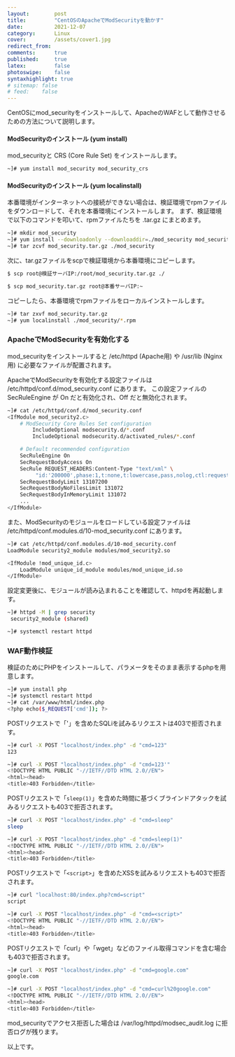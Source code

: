 ```yaml
---
layout:        post
title:         "CentOSのApacheでModSecurityを動かす"
date:          2021-12-07
category:      Linux
cover:         /assets/cover1.jpg
redirect_from:
comments:      true
published:     true
latex:         false
photoswipe:    false
syntaxhighlight: true
# sitemap: false
# feed:    false
---
```


CentOSにmod_securityをインストールして、ApacheのWAFとして動作させるための方法について説明します。

#### ModSecurityのインストール (yum install)
mod_securityと CRS (Core Rule Set) をインストールします。
```bash
~]# yum install mod_security mod_security_crs
```

#### ModSecurityのインストール (yum localinstall)
本番環境がインターネットへの接続ができない場合は、検証環境でrpmファイルをダウンロードして、それを本番環境にインストールします。
まず、検証環境で以下のコマンドを叩いて、rpmファイルたちを .tar.gz にまとめます。
```bash
~]# mkdir mod_security
~]# yum install --downloadonly --downloaddir=./mod_security mod_security mod_security_crs
~]# tar zcvf mod_security.tar.gz ./mod_security
```
次に、tar.gzファイルをscpで検証環境から本番環境にコピーします。
```bash
$ scp root@検証サーバIP:/root/mod_security.tar.gz ./

$ scp mod_security.tar.gz root@本番サーバIP:~
```
コピーしたら、本番環境でrpmファイルをローカルインストールします。
```bash
~]# tar zxvf mod_security.tar.gz
~]# yum localinstall ./mod_security/*.rpm
```

### ApacheでModSecurityを有効化する
mod_securityをインストールすると /etc/httpd (Apache用) や /usr/lib (Nginx用) に必要なファイルが配置されます。

ApacheでModSecurityを有効化する設定ファイルは /etc/httpd/conf.d/mod_security.conf にあります。
この設定ファイルの SecRuleEngine が On だと有効化され、Off だと無効化されます。
```bash
~]# cat /etc/httpd/conf.d/mod_security.conf
<IfModule mod_security2.c>
    # ModSecurity Core Rules Set configuration
        IncludeOptional modsecurity.d/*.conf
        IncludeOptional modsecurity.d/activated_rules/*.conf

    # Default recommended configuration
    SecRuleEngine On
    SecRequestBodyAccess On
    SecRule REQUEST_HEADERS:Content-Type "text/xml" \
         "id:'200000',phase:1,t:none,t:lowercase,pass,nolog,ctl:requestBodyProcessor=XML"
    SecRequestBodyLimit 13107200
    SecRequestBodyNoFilesLimit 131072
    SecRequestBodyInMemoryLimit 131072
    ...
</IfModule>
```
また、ModSecurityのモジュールをロードしている設定ファイルは /etc/httpd/conf.modules.d/10-mod_security.conf にあります。
```bash
~]# cat /etc/httpd/conf.modules.d/10-mod_security.conf
LoadModule security2_module modules/mod_security2.so

<IfModule !mod_unique_id.c>
    LoadModule unique_id_module modules/mod_unique_id.so
</IfModule>
```
設定変更後に、モジュールが読み込まれることを確認して、httpdを再起動します。
```bash
~]# httpd -M | grep security
 security2_module (shared)

~]# systemctl restart httpd
```

### WAF動作検証

検証のためにPHPをインストールして、パラメータをそのまま表示するphpを用意します。
```bash
~]# yum install php
~]# systemctl restart httpd
~]# cat /var/www/html/index.php
<?php echo($_REQUEST['cmd']); ?>
```
POSTリクエストで「'」を含めたSQLiを試みるリクエストは403で拒否されます。
```bash
~]# curl -X POST "localhost/index.php" -d "cmd=123"
123

~]# curl -X POST "localhost/index.php" -d "cmd=123'"
<!DOCTYPE HTML PUBLIC "-//IETF//DTD HTML 2.0//EN">
<html><head>
<title>403 Forbidden</title>
```
POSTリクエストで「`sleep(1)`」を含めた時間に基づくブラインドアタックを試みるリクエストも403で拒否されます。
```bash
~]# curl -X POST "localhost/index.php" -d "cmd=sleep"
sleep

~]# curl -X POST "localhost/index.php" -d "cmd=sleep(1)"
<!DOCTYPE HTML PUBLIC "-//IETF//DTD HTML 2.0//EN">
<html><head>
<title>403 Forbidden</title>
```
POSTリクエストで「`<script>`」を含めたXSSを試みるリクエストも403で拒否されます。
```bash
~]# curl "localhost:80/index.php?cmd=script"
script

~]# curl -X POST "localhost/index.php" -d "cmd=<script>"
<!DOCTYPE HTML PUBLIC "-//IETF//DTD HTML 2.0//EN">
<html><head>
<title>403 Forbidden</title>
```
POSTリクエストで「curl」や「wget」などのファイル取得コマンドを含む場合も403で拒否されます。
```bash
~]# curl -X POST "localhost/index.php" -d "cmd=google.com"
google.com

~]# curl -X POST "localhost/index.php" -d "cmd=curl%20google.com"
<!DOCTYPE HTML PUBLIC "-//IETF//DTD HTML 2.0//EN">
<html><head>
<title>403 Forbidden</title>
```

mod_securityでアクセス拒否した場合は /var/log/httpd/modsec_audit.log に拒否ログが残ります。

以上です。

